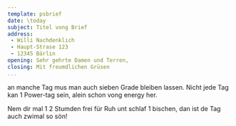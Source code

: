 ```yaml
---
template: psbrief
date: \today
subject: Titel vong Brief
address:
 - Willi Nachdenklich
 - Haupt-Strase 123
 - 12345 Bärlin
opening: Sehr gehrte Damen und Terren,
closing: Mit freumdlichen Grüsen
...
```

an manche Tag mus man auch sieben Grade bleiben lassen. 
Nicht jede Tag kan 1 Power-tag sein, alein schon vong energy her.

Nem dir mal 1 2 Stumden frei für Ruh unt schlaf 1 bischen, dan ist de 
Tag auch zwimal so sön!